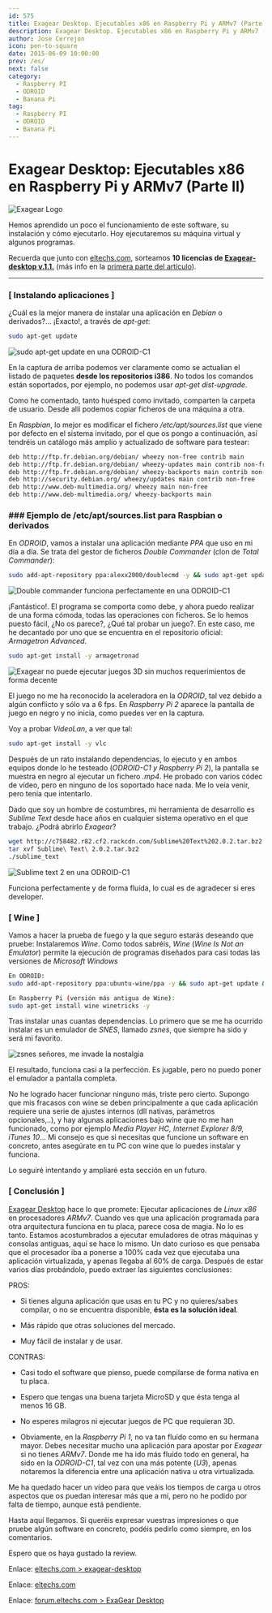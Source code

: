 ```yaml
---
id: 575
title: Exagear Desktop. Ejecutables x86 en Raspberry Pi y ARMv7 (Parte II)
description: Exagear Desktop. Ejecutables x86 en Raspberry Pi y ARMv7 (Parte II)
author: Jose Cerrejon
icon: pen-to-square
date: 2015-06-09 10:00:00
prev: /es/
next: false
category:
  - Raspberry PI
  - ODROID
  - Banana Pi
tag:
  - Raspberry PI
  - ODROID
  - Banana Pi
---
```


# Exagear Desktop: Ejecutables x86 en Raspberry Pi y ARMv7 (Parte II)

![Exagear Logo](/images/2015/06/ExaGear_Desktop_tr.png)

Hemos aprendido un poco el funcionamiento de este software, su instalación y cómo ejecutarlo. Hoy ejecutaremos su máquina virtual y algunos programas.

Recuerda que junto con [eltechs.com](http://eltechs.com/?utm_source=misapuntesde&utm_medium=post_part1&utm_campaign=ED_May2015_release), sorteamos **10 licencias de [Exagear-desktop v.1.1.](http://eltechs.com/product/exagear-desktop/?utm_source=misapuntesde&utm_medium=post_part1&utm_campaign=ED_May2015_release)** (más info en la [primera parte del artículo](/post.php?id=573)).

- - -
### [ Instalando aplicaciones ]

¿Cuál es la mejor manera de instalar una aplicación en *Debian* o derivados?... ¡Exacto!, a través de *apt-get*:

```bash
sudo apt-get update
```

![sudo apt-get update en una ODROID-C1](/images/2015/06/updating_exagear.jpg "sudo apt-get update en una ODROID-C1")

En la captura de arriba podemos ver claramente como se actualian el listado de paquetes **desde los repositorios i386**. No todos los comandos están soportados, por ejemplo, no podemos usar *apt-get dist-upgrade*.

Como he comentado, tanto huésped como invitado, comparten la carpeta de usuario. Desde allí podemos copiar ficheros de una máquina a otra.

En *Raspbian*, lo mejor es modificar el fichero */etc/apt/sources.list* que viene por defecto en el sistema invitado, por el que os pongo a continuación, así tendréis un catálogo más amplio y actualizado de software para testear:

```bash
deb http://ftp.fr.debian.org/debian/ wheezy non-free contrib main   
deb http://ftp.fr.debian.org/debian/ wheezy-updates main contrib non-free 
deb http://ftp.fr.debian.org/debian/ wheezy-backports main contrib non-free 
deb http://security.debian.org/ wheezy/updates main contrib non-free 
deb http://www.deb-multimedia.org/ wheezy main non-free 
deb http://www.deb-multimedia.org/ wheezy-backports main 
```
### ### Ejemplo de /etc/apt/sources.list para Raspbian o derivados

En *ODROID*, vamos a instalar una aplicación mediante *PPA* que uso en mi día a día. Se trata del gestor de ficheros *Double Commander* (clon de *Total Commander*):

```bash
sudo add-apt-repository ppa:alexx2000/doublecmd -y && sudo apt-get update && sudo apt-get install -y doublecmd-gtk
```

![Double commander funciona perfectamente en una ODROID-C1](/images/2015/06/doublecmd.jpg "Double commander funciona perfectamente en una ODROID-C1")

¡Fantástico!. El programa se comporta como debe, y ahora puedo realizar de una forma cómoda, todas las operaciones con ficheros. Se lo hemos puesto fácil, ¿No os parece?, ¿Qué tal probar un juego?. En este caso, me he decantado por uno que se encuentra en el repositorio oficial: *Armagetron Advanced*.

```bash
sudo apt-get install -y armagetronad
```

![Exagear no puede ejecutar juegos 3D sin muchos requerimientos de forma decente](/images/2015/06/armagetron.jpg "Exagear no puede ejecutar juegos 3D sin muchos requerimientos de forma decente")

El juego no me ha reconocido la aceleradora en la *ODROID*, tal vez debido a algún conflicto y sólo va a 6 fps. En *Raspberry Pi 2* aparece la pantalla de juego en negro y no inicia, como puedes ver en la captura.

Voy a probar *VideoLan*, a ver que tal:

```bash
sudo apt-get install -y vlc
```

Después de un rato instalando dependencias, lo ejecuto y en ambos equipos donde lo he testeado (*ODROID-C1 y Raspberry Pi 2*), la pantalla se muestra en negro al ejecutar un fichero *.mp4*. He probado con varios códec de vídeo, pero en ninguno de los soportado hace nada. Me lo veía venir, pero tenía que intentarlo.

Dado que soy un hombre de costumbres, mi herramienta de desarrollo es *Sublime Text* desde hace años en cualquier sistema operativo en el que trabajo. ¿Podrá abrirlo *Exagear*?

```bash
wget http://c758482.r82.cf2.rackcdn.com/Sublime%20Text%202.0.2.tar.bz2
tar xvf Sublime\ Text\ 2.0.2.tar.bz2
./sublime_text
```

![Sublime text 2 en una ODROID-C1](/images/2015/06/sublime.jpg "Sublime text 2 en una ODROID-C1")

Funciona perfectamente y de forma fluída, lo cual es de agradecer si eres developer.

### [ Wine ]

Vamos a hacer la prueba de fuego y la que seguro estarás deseando que pruebe: Instalaremos *Wine*. Como todos sabréis, *Wine* (*Wine Is Not an Emulator*) permite la ejecución de programas diseñados para casi todas las versiones de *Microsoft Windows*

```bash
En ODROID:
sudo add-apt-repository ppa:ubuntu-wine/ppa -y && sudo apt-get update && sudo apt-get install wine1.7 winetricks -y

En Raspberry Pi (versión más antigua de Wine):
sudo apt-get install wine winetricks -y
```

Tras instalar unas cuantas dependencias. Lo primero que se me ha ocurrido instalar es un emulador de *SNES*, llamado *zsnes*, que siempre ha sido y será mi favorito. 

![zsnes señores, me invade la nostalgia](/images/2015/06/zsnes.jpg "zsnes señores, me invade la nostalgia")

El resultado, funciona casi a la perfección. Es jugable, pero no puedo poner el emulador a pantalla completa.

No he logrado hacer funcionar ninguno más, triste pero cierto. Supongo que mis fracasos con wine se deben principalmente a que cada aplicación requiere una serie de ajustes internos (dll nativas, parámetros opcionales,..), y hay algunas aplicaciones bajo wine que no me han funcionado, como por ejemplo *Media Player HC, Internet Explorer 8/9, iTunes 10*... Mi consejo es que si necesitas que funcione un software en concreto, antes asegúrate en tu PC con wine que lo puedes instalar y funciona.

Lo seguiré intentando y ampliaré esta sección en un futuro.

### [ Conclusión ]

[Exagear Desktop](http://eltechs.com/product/exagear-desktop/?utm_source=misapuntesde&utm_medium=post_part1&utm_campaign=ED_May2015_release) hace lo que promete: Ejecutar aplicaciones de *Linux x86* en procesadores *ARMv7*. Cuando ves que una aplicación programada para otra arquitectura funciona en tu placa, parece cosa de magia. No lo es tanto. Estamos acostumbrados a ejecutar emuladores de otras máquinas y consolas antiguas, aquí se hace lo mismo. Un dato curioso es que pensaba que el procesador iba a ponerse a 100% cada vez que ejecutaba una aplicación virtualizada, y apenas llegaba al 60% de carga. Después de estar varios días probándolo, puedo extraer las siguientes conclusiones:

PROS:

* Si tienes alguna aplicación que usas en tu PC y no quieres/sabes compilar, o no se encuentra disponible, **ésta es la solución ideal**.

* Más rápido que otras soluciones del mercado.

* Muy fácil de instalar y de usar.

CONTRAS:

* Casi todo el software que pienso, puede compilarse de forma nativa en tu placa.

* Espero que tengas una buena tarjeta MicroSD y que ésta tenga al menos 16 GB.

* No esperes milagros ni ejecutar juegos de PC que requieran 3D.

* Obviamente, en la *Raspberry Pi 1*, no va tan fluído como en su hermana mayor. Debes necesitar mucho una aplicación para apostar por *Exagear* si no tienes *ARMv7*. Donde me ha ido más fluído todo en general, ha sido en la *ODROID-C1*, tal vez con una más potente (*U3*), apenas notaremos la diferencia entre una aplicación nativa u otra virtualizada.

Me ha quedado hacer un vídeo para que veáis los tiempos de carga u otros aspectos que os puedan interesar más que a mí, pero no he podido por falta de tiempo, aunque está pendiente. 

Hasta aquí llegamos. Si queréis expresar vuestras impresiones o que pruebe algún software en concreto, podéis pedirlo como siempre, en los comentarios.

Espero que os haya gustado la review.

Enlace: [eltechs.com > exagear-desktop](http://eltechs.com/product/exagear-desktop/?utm_source=misapuntesde&utm_medium=post_part1&utm_campaign=ED_May2015_release)

Enlace: [eltechs.com](http://eltechs.com/?utm_source=misapuntesde&utm_medium=post_part1&utm_campaign=ED_May2015_release)

Enlace: [forum.eltechs.com > ExaGear Desktop](http://forum.eltechs.com/viewforum.php?f=4&sid=4cf5f1b3dc6734f54787c7dee2e5c842)